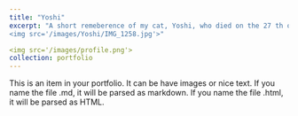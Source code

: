 ```yaml
---
title: "Yoshi"
excerpt: "A short remeberence of my cat, Yoshi, who died on the 27 th of april 2023 while I was on school trip<br/>
<img src='/images/Yoshi/IMG_1258.jpg'>"

<img src='/images/profile.png'>
collection: portfolio
---
```


This is an item in your portfolio. It can be have images or nice text. If you name the file .md, it will be parsed as markdown. If you name the file .html, it will be parsed as HTML. 
